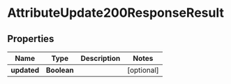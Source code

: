 

# AttributeUpdate200ResponseResult


## Properties

Name | Type | Description | Notes
------------ | ------------- | ------------- | -------------
**updated** | **Boolean** |  |  [optional]



